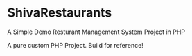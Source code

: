 # ShivaRestaurants

A Simple Demo Resturant Management System Project in PHP


A pure custom PHP Project. Build for reference!
